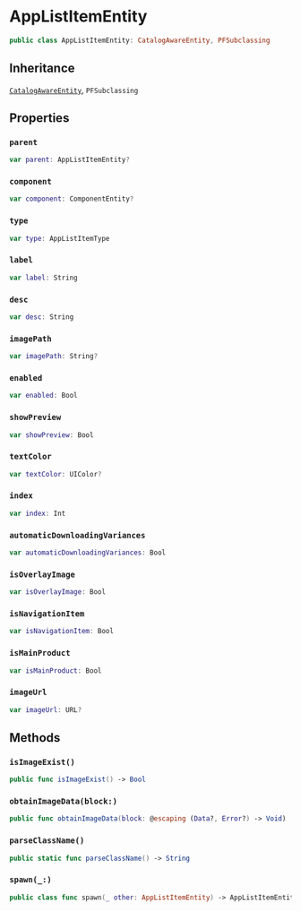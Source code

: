 # AppListItemEntity

``` swift
public class AppListItemEntity: CatalogAwareEntity, PFSubclassing
```

## Inheritance

[`CatalogAwareEntity`](/CatalogAwareEntity), `PFSubclassing`

## Properties

### `parent`

``` swift
var parent: AppListItemEntity?
```

### `component`

``` swift
var component: ComponentEntity?
```

### `type`

``` swift
var type: AppListItemType
```

### `label`

``` swift
var label: String
```

### `desc`

``` swift
var desc: String
```

### `imagePath`

``` swift
var imagePath: String?
```

### `enabled`

``` swift
var enabled: Bool
```

### `showPreview`

``` swift
var showPreview: Bool
```

### `textColor`

``` swift
var textColor: UIColor?
```

### `index`

``` swift
var index: Int
```

### `automaticDownloadingVariances`

``` swift
var automaticDownloadingVariances: Bool
```

### `isOverlayImage`

``` swift
var isOverlayImage: Bool
```

### `isNavigationItem`

``` swift
var isNavigationItem: Bool
```

### `isMainProduct`

``` swift
var isMainProduct: Bool
```

### `imageUrl`

``` swift
var imageUrl: URL?
```

## Methods

### `isImageExist()`

``` swift
public func isImageExist() -> Bool
```

### `obtainImageData(block:)`

``` swift
public func obtainImageData(block: @escaping (Data?, Error?) -> Void)
```

### `parseClassName()`

``` swift
public static func parseClassName() -> String
```

### `spawn(_:)`

``` swift
public class func spawn(_ other: AppListItemEntity) -> AppListItemEntity
```
